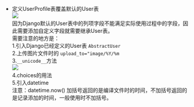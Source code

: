 - 定义UserProfile表覆盖默认的User表  
![](http://i.imgur.com/tBHRcFa.png)  
因为Django默认的User表中的列项字段不能满足实际使用过程中的字段，因此需要添加自定义字段就需要继承User表。  
需要注意的地方是：  
1.引入Django已经定义的User表 `AbstractUser`  
2.上传图片文件时的 `upload_to="image/%Y/%m`  
3.`__unicode__`方法  
![](http://i.imgur.com/A7sXVYR.png)  
4.choices的用法  
5.引入datetime  
注意：datetime.now() 加括号返回的是编译文件时的时间，不加括号返回的是记录添加的时间，一般使用时不加括号。  


